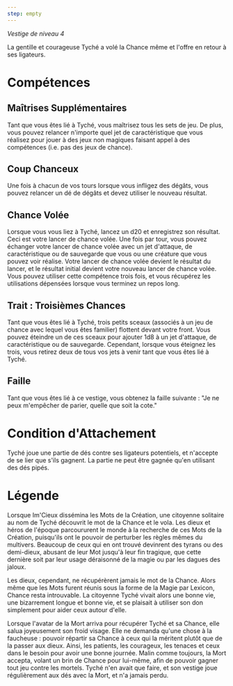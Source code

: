 ```yaml
---
step: empty
---
```

*Vestige de niveau 4*

La gentille et courageuse Tyché a volé la Chance même et l'offre en retour à ses ligateurs.

# Compétences

## Maîtrises Supplémentaires
Tant que vous êtes lié à Tyché, vous maîtrisez tous les sets de jeu. De plus, vous pouvez relancer n'importe quel jet de caractéristique que vous réalisez pour jouer à des jeux non magiques faisant appel à des compétences (i.e. pas des jeux de chance).

## Coup Chanceux
Une fois à chacun de vos tours lorsque vous infligez des dégâts, vous pouvez relancer un dé de dégâts et devez utiliser le nouveau résultat.

## Chance Volée
Lorsque vous vous liez à Tyché, lancez un d20 et enregistrez son résultat. Ceci est votre lancer de chance volée. Une fois par tour, vous pouvez échanger votre lancer de chance volée avec un jet d'attaque, de caractéristique ou de sauvegarde que vous ou une créature que vous pouvez voir réalise. Votre lancer de chance volée devient le résultat du lancer, et le résultat initial devient votre nouveau lancer de chance volée. Vous pouvez utiliser cette compétence trois fois, et vous récupérez les utilisations dépensées lorsque vous terminez un repos long.

## Trait : Troisièmes Chances
Tant que vous êtes lié à Tyché, trois petits sceaux (associés à un jeu de chance avec lequel vous êtes familier) flottent devant votre front. Vous pouvez éteindre un de ces sceaux pour ajouter 1d8 à un jet d'attaque, de caractéristique ou de sauvegarde. Cependant, lorsque vous éteignez les trois, vous retirez deux de tous vos jets à venir tant que vous êtes lié à Tyché.

## Faille
Tant que vous êtes lié à ce vestige, vous obtenez la faille suivante : "Je ne peux m'empêcher de parier, quelle que soit la cote."

# Condition d'Attachement
Tyché joue une partie de dés contre ses ligateurs potentiels, et n'accepte de se lier que s'ils gagnent. La partie ne peut être gagnée qu'en utilisant des dés pipés.

# Légende
Lorsque Im'Cieux dissémina les Mots de la Création, une citoyenne solitaire au nom de Tyché découvrit le mot de la Chance et le vola. Les dieux et héros de l'époque parcoururent le monde à la recherche de ces Mots de la Création, puisqu'ils ont le pouvoir de perturber les règles mêmes du multivers. Beaucoup de ceux qui en ont trouvé devinrent des tyrans ou des demi-dieux, abusant de leur Mot jusqu'à leur fin tragique, que cette dernière soit par leur usage déraisonné de la magie ou par les dagues des jaloux.

Les dieux, cependant, ne récupérèrent jamais le mot de la Chance. Alors même que les Mots furent réunis sous la forme de la Magie par Lexicon, Chance resta introuvable. La citoyenne Tyché vivait alors une bonne vie, une bizarrement longue et bonne vie, et se plaisait à utiliser son don simplement pour aider ceux autour d'elle.

Lorsque l'avatar de la Mort arriva pour récupérer Tyché et sa Chance, elle salua joyeusement son froid visage. Elle ne demanda qu'une chose à la faucheuse : pouvoir répartir sa Chance à ceux qui la méritent plutôt que de la passer aux dieux. Ainsi, les patients, les courageux, les tenaces et ceux dans le besoin pour avoir une bonne journée. Malin comme toujours, la Mort accepta, volant un brin de Chance pour lui-même, afin de pouvoir gagner tout jeu contre les mortels. Tyché n'en avait que faire, et son vestige joue régulièrement aux dés avec la Mort, et n'a jamais perdu.
